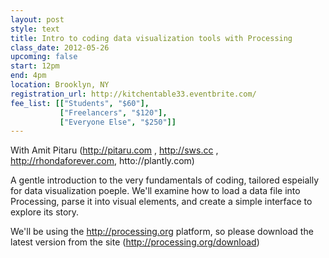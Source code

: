 ```yaml
---
layout: post
style: text
title: Intro to coding data visualization tools with Processing
class_date: 2012-05-26
upcoming: false
start: 12pm
end: 4pm
location: Brooklyn, NY
registration_url: http://kitchentable33.eventbrite.com/
fee_list: [["Students", "$60"],
           ["Freelancers", "$120"],
           ["Everyone Else", "$250"]]
---
```

With Amit Pitaru (http://pitaru.com , http://sws.cc , http://rhondaforever.com, htto://plantly.com)

A gentle introduction to the very fundamentals of coding, tailored espeially for data visualization poeple. We'll examine how to load a data file into Processing, parse it into visual elements, and create a simple interface to explore its story.

We'll be using the http://processing.org platform, so please download the latest version from the site (http://processing.org/download)
